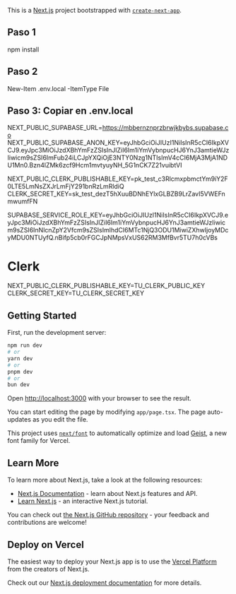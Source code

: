 This is a [Next.js](https://nextjs.org) project bootstrapped with [`create-next-app`](https://nextjs.org/docs/app/api-reference/cli/create-next-app).


## Paso 1
npm install
## Paso 2
New-Item .env.local -ItemType File
## Paso 3: Copiar en .env.local
NEXT_PUBLIC_SUPABASE_URL=https://mbbernznprzbrwjkbybs.supabase.co
NEXT_PUBLIC_SUPABASE_ANON_KEY=eyJhbGciOiJIUzI1NiIsInR5cCI6IkpXVCJ9.eyJpc3MiOiJzdXBhYmFzZSIsInJlZiI6Im1iYmVybnpucHJ6YnJ3amtieWJzIiwicm9sZSI6ImFub24iLCJpYXQiOjE3NTY0Nzg1NTIsImV4cCI6MjA3MjA1NDU1Mn0.Bzn4lZMk6zcf9Hcm1mvtyuyNH_5G1nCK7Z21vuibtVI


NEXT_PUBLIC_CLERK_PUBLISHABLE_KEY=pk_test_c3RlcmxpbmctYm9iY2F0LTE5LmNsZXJrLmFjY291bnRzLmRldiQ
CLERK_SECRET_KEY=sk_test_dezT5hXuuBDNhEYlxGLBZB9LrZavI5VWEFnmwumfFN

SUPABASE_SERVICE_ROLE_KEY=eyJhbGciOiJIUzI1NiIsInR5cCI6IkpXVCJ9.eyJpc3MiOiJzdXBhYmFzZSIsInJlZiI6Im1iYmVybnpucHJ6YnJ3amtieWJzIiwicm9sZSI6InNlcnZpY2Vfcm9sZSIsImlhdCI6MTc1NjQ3ODU1MiwiZXhwIjoyMDcyMDU0NTUyfQ.nBifp5cb0rFGCJpNMpsVxUS62RM3MfBvr5TU7h0cVBs





# Clerk
NEXT_PUBLIC_CLERK_PUBLISHABLE_KEY=TU_CLERK_PUBLIC_KEY
CLERK_SECRET_KEY=TU_CLERK_SECRET_KEY

## Getting Started

First, run the development server:

```bash
npm run dev
# or
yarn dev
# or
pnpm dev
# or
bun dev
```

Open [http://localhost:3000](http://localhost:3000) with your browser to see the result.

You can start editing the page by modifying `app/page.tsx`. The page auto-updates as you edit the file.

This project uses [`next/font`](https://nextjs.org/docs/app/building-your-application/optimizing/fonts) to automatically optimize and load [Geist](https://vercel.com/font), a new font family for Vercel.

## Learn More

To learn more about Next.js, take a look at the following resources:

- [Next.js Documentation](https://nextjs.org/docs) - learn about Next.js features and API.
- [Learn Next.js](https://nextjs.org/learn) - an interactive Next.js tutorial.

You can check out [the Next.js GitHub repository](https://github.com/vercel/next.js) - your feedback and contributions are welcome!

## Deploy on Vercel

The easiest way to deploy your Next.js app is to use the [Vercel Platform](https://vercel.com/new?utm_medium=default-template&filter=next.js&utm_source=create-next-app&utm_campaign=create-next-app-readme) from the creators of Next.js.

Check out our [Next.js deployment documentation](https://nextjs.org/docs/app/building-your-application/deploying) for more details.
